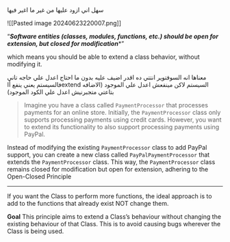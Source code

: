 سهل اني ازود عليها من غير ما اغير فيها

![[Pasted image 20240623220007.png]]


 “***Software entities (classes, modules, functions, etc.) should be open for extension, but closed for modification****”

which means you should be able to extend a class behavior, without modifying it.



معناها انه السوفتوير انتتي ده اقدر اضيف عليه بدون ما احتاج اعدل علي حاجه تاني فالسيستم 
يعني ينفع أاextend السيستم لاكن مينفعش اعدل علي الموجود 
(الاضافه بتاعتي متجبرنيش اعدل علي الكود الموجود)


> Imagine you have a class called `PaymentProcessor` that processes payments for an online store. Initially, the `PaymentProcessor` class only supports processing payments using credit cards. However, you want to extend its functionality to also support processing payments using PayPal.

Instead of modifying the existing `PaymentProcessor` class to add PayPal support, you can create a new class called `PayPalPaymentProcessor` that extends the `PaymentProcessor` class. This way, the `PaymentProcessor` class remains closed for modification but open for extension, adhering to the Open-Closed Principle

---
If you want the Class to perform more functions, the ideal approach is to add to the functions that already exist NOT change them.

**Goal**
This principle aims to extend a Class’s behaviour without changing the existing behaviour of that Class. This is to avoid causing bugs wherever the Class is being used.